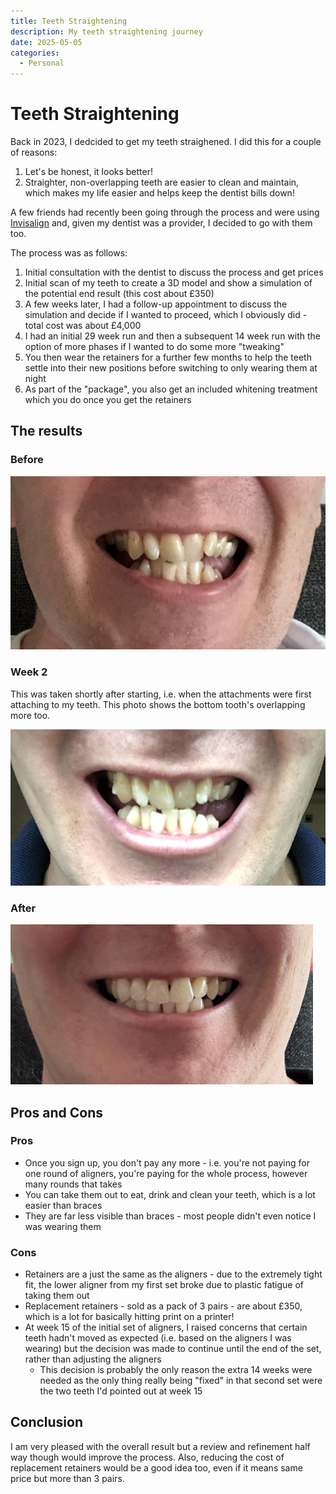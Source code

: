 ```yaml
---
title: Teeth Straightening
description: My teeth straightening journey
date: 2025-05-05
categories:
  - Personal
---
```

# Teeth Straightening

Back in 2023, I dedcided to get my teeth straighened.  I did this for a couple of reasons:

1. Let's be honest, it looks better!
2. Straighter, non-overlapping teeth are easier to clean and maintain, which makes my life easier and helps keep the dentist bills down!

A few friends had recently been going through the process and were using [Invisalign](https://www.invisalign.co.uk/) and, given my dentist was a provider, I decided to go with them too.

The process was as follows:

1. Initial consultation with the dentist to discuss the process and get prices
2. Initial scan of my teeth to create a 3D model and show a simulation of the potential end result (this cost about £350)
3. A few weeks later, I had a follow-up appointment to discuss the simulation and decide if I wanted to proceed, which I obviously did - total cost was about £4,000
4. I had an initial 29 week run and then a subsequent 14 week run with the option of more phases if I wanted to do some more "tweaking"
5. You then wear the retainers for a further few months to help the teeth settle into their new positions before switching to only wearing them at night
6. As part of the "package", you also get an included whitening treatment which you do once you get the retainers

## The results

### Before

![Before](2025-05-05-teeth-straighening-before.png)

### Week 2

This was taken shortly after starting, i.e. when the attachments were first attaching to my teeth.  This photo shows the bottom tooth's overlapping more too.

![Week 2](2025-05-05-teeth-straighening-week-2.png)

### After

![After](2025-05-05-teeth-straighening-after.png)

## Pros and Cons

### Pros

- Once you sign up, you don't pay any more - i.e. you're not paying for one round of aligners, you're paying for the whole process, however many rounds that takes
- You can take them out to eat, drink and clean your teeth, which is a lot easier than braces
- They are far less visible than braces - most people didn't even notice I was wearing them

### Cons

- Retainers are a just the same as the aligners - due to the extremely tight fit, the lower aligner from my first set broke due to plastic fatigue of taking them out
- Replacement retainers - sold as a pack of 3 pairs - are about £350, which is a lot for basically hitting print on a printer!
- At week 15 of the initial set of aligners, I raised concerns that certain teeth hadn't moved as expected (i.e. based on the aligners I was wearing) but the decision was made to continue until the end of the set, rather than adjusting the aligners
  - This decision is probably the only reason the extra 14 weeks were needed as the only thing really being "fixed" in that second set were the two teeth I'd pointed out at week 15

## Conclusion

I am very pleased with the overall result but a review and refinement half way though would improve the process.  Also, reducing the cost of replacement retainers would be a good idea too, even if it means same price but more than 3 pairs.
